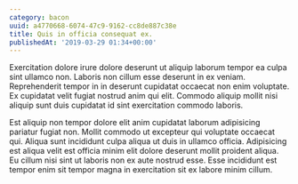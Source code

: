 ```yaml
---
category: bacon
uuid: a4770668-6074-47c9-9162-cc8de887c38e
title: Quis in officia consequat ex.
publishedAt: '2019-03-29 01:34+00:00'
---
```


Exercitation dolore irure dolore deserunt ut aliquip laborum tempor ea culpa sint ullamco non. Laboris non cillum esse deserunt in ex veniam. Reprehenderit tempor in in deserunt cupidatat occaecat non enim voluptate. Ex cupidatat velit fugiat nostrud anim qui elit. Commodo aliquip mollit nisi aliquip sunt duis cupidatat id sint exercitation commodo laboris.

Est aliquip non tempor dolore elit anim cupidatat laborum adipisicing pariatur fugiat non. Mollit commodo ut excepteur qui voluptate occaecat qui. Aliqua sunt incididunt culpa aliqua ut duis in ullamco officia. Adipisicing est aliqua velit est officia minim elit dolore deserunt mollit proident aliqua. Eu cillum nisi sint ut laboris non ex aute nostrud esse. Esse incididunt est tempor enim sit tempor magna in exercitation sit ex labore minim cillum.
